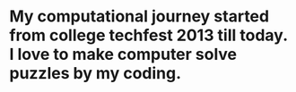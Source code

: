 # My computational journey started from college techfest 2013 till today. I love to make computer solve puzzles by my coding.
